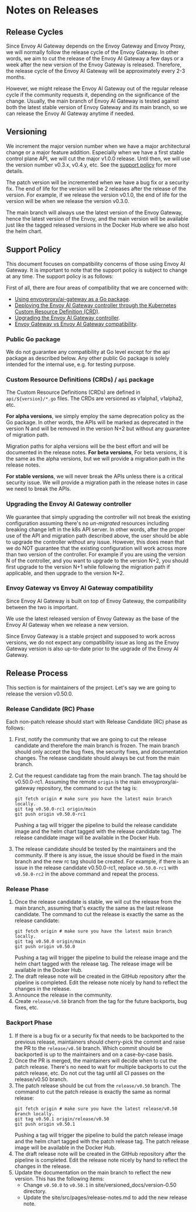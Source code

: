 # Notes on Releases

## Release Cycles

Since Envoy AI Gateway depends on the Envoy Gateway and Envoy Proxy, we will normally follow the release cycle of the Envoy Gateway.
In other words, we aim to cut the release of the Envoy AI Gateway a few days or a week after the new version of the Envoy Gateway is released. Therefore, the release cycle of the Envoy AI Gateway will be approximately every 2-3 months.

However, we might release the Envoy AI Gateway out of the regular release cycle if the community requests it, depending on the significance of the change.
Usually, the main branch of Envoy AI Gateway is tested against both the latest stable version of Envoy Gateway and its main branch, so we can release the Envoy AI Gateway anytime if needed.

## Versioning

We increment the major version number when we have a major architectural change or a major feature addition.
Especially when we have a first stable control plane API, we will cut the major v1.0.0 release. Until then, we will use the version number v0.3.x, v0.4.y, etc. See the [support policy](#Support-Policy) for more details.

The patch version will be incremented when we have a bug fix or a security fix. The end of life for the version will be 2 releases after the release of the version. For example, if we release the version v0.1.0, the end of life for the version will be when we release the version v0.3.0.

The main branch will always use the latest version of the Envoy Gateway, hence the latest version of the Envoy, and the main version will be available just like the tagged released versions in the Docker Hub where we also host the helm chart.

## Support Policy

This document focuses on compatibility concerns of those using Envoy AI Gateway.
It is important to note that the support policy is subject to change at any time. The support policy is as follows:

First of all, there are four areas of compatibility that we are concerned with:

- [Using envoyproxy/ai-gateway as a Go package](#public-go-package).
- [Deploying the Envoy AI Gateway controller through the Kubernetes Custom Resource Definition (CRD)](#Custom-Resource-Definitions).
- [Upgrading the Envoy AI Gateway controller](#Upgrading-the-Envoy-AI-Gateway-controller).
- [Envoy Gateway vs Envoy AI Gateway compatibility](#Envoy-Gateway-vs-Envoy-AI-Gateway-compatibility).

### Public Go package

We do not guarantee any compatibility at Go level except for the api package as described below.
Any other public Go package is solely intended for the internal use, e.g. for testing purpose.

### Custom Resource Definitions (CRDs) / `api` package

The Custom Resource Definitions (CRDs) are defined in `api/${version}/*.go` files. The CRDs are versioned as v1alpha1, v1alpha2, etc.

**For alpha versions**, we simply employ the same deprecation policy as the Go package. In other words, the APIs will be marked as deprecated in the version N and will be removed in the version N+2 but without any guarantee of migration path.

Migration paths for alpha versions will be the best effort and will be documented in the release notes.
**For beta versions**, For beta versions, it is the same as the alpha versions, but we will provide a migration path in the release notes.

**For stable versions**, we will never break the APIs unless there is a critical security issue.
We will provide a migration path in the release notes in case we need to break the APIs.

### Upgrading the Envoy AI Gateway controller

We guarantee that simply upgrading the controller will not break the existing configuration assuming there's no _un-migrated_ resources including breaking change left in the k8s API server. In other words, after the proper use of the API and migration path described above, the user should be able to upgrade the controller without any issue. However, this does mean that we do NOT guarantee that the existing configuration will work across more than two version of the controller. For example if you are using the version N of the controller, and you want to upgrade to the version N+2, you should first upgrade to the version N+1 while following the migration path if applicable, and then upgrade to the version N+2.

### Envoy Gateway vs Envoy AI Gateway compatibility

Since Envoy AI Gateway is built on top of Envoy Gateway, the compatibility between the two is important.

We use the latest released version of Envoy Gateway as the base of the Envoy AI Gateway when we release a new version.

Since Envoy Gateway is a stable project and supposed to work across versions, we do not expect any compatibility issue as long as the Envoy Gateway version is also up-to-date prior to the upgrade of the Envoy AI Gateway.

## Release Process

This section is for maintainers of the project. Let's say we are going to release the version v0.50.0.

### Release Candidate (RC) Phase

Each non-patch release should start with Release Candidate (RC) phase as follows:

1. First, notify the community that we are going to cut the release candidate and therefore the main branch is frozen.
   The main branch should only accept the bug fixes, the security fixes, and documentation changes.
   The release candidate should always be cut from the main branch.

2. Cut the request candidate tag from the main branch. The tag should be v0.50.0-rc1. Assuming the remote `origin` is the main envoyproxy/ai-gateway repository,
   the command to cut the tag is:

   ```
   git fetch origin # make sure you have the latest main branch locally.
   git tag v0.50.0-rc1 origin/main
   git push origin v0.50.0-rc1
   ```

   Pushing a tag will trigger the pipeline to build the release candidate image and the helm chart tagged with the release candidate tag.
   The release candidate image will be available in the Docker Hub.

3. The release candidate should be tested by the maintainers and the community. If there is any issue, the issue should be fixed in the main branch
   and the new rc tag should be created. For example, if there is an issue in the release candidate v0.50.0-rc1, replace `v0.50.0-rc1` with `v0.50.0-rc2`
   in the above command and repeat the process.

### Release Phase

1. Once the release candidate is stable, we will cut the release from the main branch, assuming that's exactly the same as the last release candidate.
   The command to cut the release is exactly the same as the release candidate:
   ```
   git fetch origin # make sure you have the latest main branch locally.
   git tag v0.50.0 origin/main
   git push origin v0.50.0
   ```
   Pushing a tag will trigger the pipeline to build the release image and the helm chart tagged with the release tag.
   The release image will be available in the Docker Hub.
2. The draft release note will be created in the GitHub repository after the pipeline is completed.
   Edit the release note nicely by hand to reflect the changes in the release.
3. Announce the release in the community.
4. Create `release/v0.50` branch from the tag for the future backports, bug fixes, etc.

### Backport Phase

1. If there is a bug fix or a security fix that needs to be backported to the previous release, maintainers should cherry-pick the commit and raise the PR to the `release/v0.50` branch.
   Which commit should be backported is up to the maintainers and on a case-by-case basis.
2. Once the PR is merged, the maintainers will decide when to cut the patch release. There's no need to wait for multiple backports to cut the patch release, etc.
   Do not cut the tag until all CI passes on the release/v0.50 branch.
3. The patch release should be cut from the `release/v0.50` branch. The command to cut the patch release is exactly the same as normal release:
   ```
   git fetch origin # make sure you have the latest release/v0.50 branch locally.
   git tag v0.50.1 origin/release/v0.50
   git push origin v0.50.1
   ```
   Pushing a tag will trigger the pipeline to build the patch release image and the helm chart tagged with the patch release tag.
   The patch release image will be available in the Docker Hub.
4. The draft release note will be created in the GitHub repository after the pipeline is completed.
   Edit the release note nicely by hand to reflect the changes in the release.
5. Update the documentation on the main branch to reflect the new version. This has the following items:
   - Change `v0.50.0` to `v0.50.1` in site/versioned_docs/version-0.50 directory.
   - Update the site/src/pages/release-notes.md to add the new release note.

